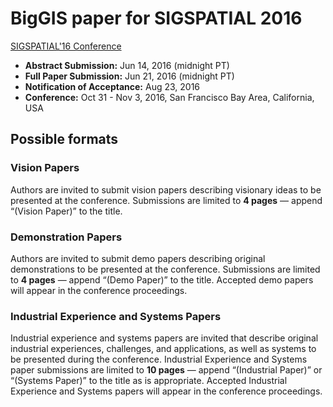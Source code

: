 # BigGIS paper for SIGSPATIAL 2016
[SIGSPATIAL'16 Conference](http://sigspatial2016.sigspatial.org/)

- **Abstract Submission:** Jun 14, 2016 (midnight PT)
- **Full Paper Submission:** Jun 21, 2016 (midnight PT)
- **Notification of Acceptance:** Aug 23, 2016
- **Conference:** Oct 31 - Nov 3, 2016, San Francisco Bay Area, California, USA

## Possible formats

### Vision Papers
Authors are invited to submit vision papers describing visionary
ideas to be presented at the conference. Submissions are limited
to **4 pages** — append “(Vision Paper)” to the title.

### Demonstration Papers
Authors are invited to submit demo papers describing original
demonstrations to be presented at the conference. Submissions
are limited to **4 pages** — append “(Demo Paper)” to the title.
Accepted demo papers will appear in the conference proceedings.

### Industrial Experience and Systems Papers
Industrial experience and systems papers are invited that describe
original industrial experiences, challenges, and applications,
as well as systems to be presented during the conference. Industrial
Experience and Systems paper submissions are limited to **10 pages**
— append “(Industrial Paper)” or “(Systems Paper)” to the title as is
appropriate. Accepted Industrial Experience and Systems papers will
appear in the conference proceedings.
